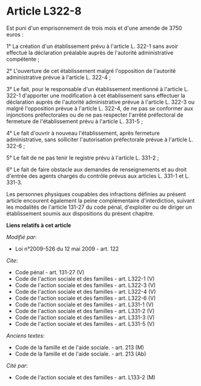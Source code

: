 # Article L322-8

Est puni d'un emprisonnement de trois mois et d'une amende de 3750 euros : 

1° La création d'un établissement prévu à l'article L. 322-1 sans avoir effectué la déclaration préalable auprès de
l'autorité administrative compétente ; 

2° L'ouverture de cet établissement malgré l'opposition de l'autorité administrative prévue à l'article L. 322-4 ; 

3° Le fait, pour le responsable d'un établissement mentionné à l'article L. 322-1 d'apporter une modification à cet
établissement sans effectuer la déclaration auprès de l'autorité administrative prévue à l'article L. 322-3 ou malgré
l'opposition prévue à l'article L. 322-4, de ne pas se conformer aux injonctions préfectorales ou de ne pas respecter
l'arrêté préfectoral de fermeture de l'établissement prévu à l'article L. 331-5 ; 

4° Le fait d'ouvrir à nouveau l'établissement, après fermeture administrative, sans solliciter l'autorisation préfectorale
prévue à l'article L. 322-6 ; 

5° Le fait de ne pas tenir le registre prévu à l'article L. 331-2 ; 

6° Le fait de faire obstacle aux demandes de renseignements et au droit d'entrée des agents chargés du contrôle prévus aux
articles L. 331-1 et L. 331-3. 

Les personnes physiques coupables des infractions définies au présent article encourent également la peine complémentaire
d'interdiction, suivant les modalités de l'article 131-27 du code pénal, d'exploiter ou de diriger un établissement soumis
aux dispositions du présent chapitre.

**Liens relatifs à cet article**

_Modifié par_:

  - Loi n°2009-526 du 12 mai 2009 - art. 122

_Cite_:

  - Code pénal - art. 131-27 (V)
  - Code de l'action sociale et des familles - art. L322-1 (V)
  - Code de l'action sociale et des familles - art. L322-3 (V)
  - Code de l'action sociale et des familles - art. L322-4 (V)
  - Code de l'action sociale et des familles - art. L322-6 (V)
  - Code de l'action sociale et des familles - art. L331-1 (V)
  - Code de l'action sociale et des familles - art. L331-2 (V)
  - Code de l'action sociale et des familles - art. L331-3 (V)
  - Code de l'action sociale et des familles - art. L331-5 (V)

_Anciens textes_:

  - Code de la famille et de l'aide sociale. - art. 213 (M)
  - Code de la famille et de l'aide sociale. - art. 213 (Ab)

_Cité par_:

  - Code de l'action sociale et des familles - art. L133-2 (M)
